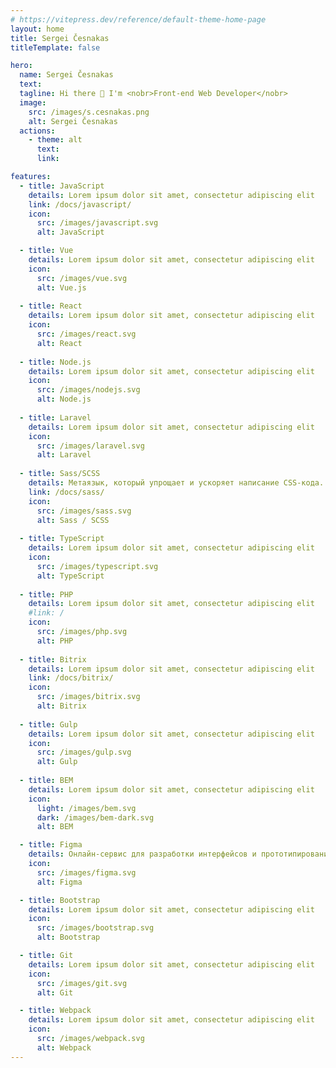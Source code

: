 ```yaml
---
# https://vitepress.dev/reference/default-theme-home-page
layout: home
title: Sergei Česnakas
titleTemplate: false

hero:
  name: Sergei Česnakas
  text: 
  tagline: Hi there 👋 I'm <nobr>Front-end Web Developer</nobr>
  image:
    src: /images/s.cesnakas.png
    alt: Sergei Česnakas
  actions:
    - theme: alt
      text:
      link: 

features:
  - title: JavaScript
    details: Lorem ipsum dolor sit amet, consectetur adipiscing elit
    link: /docs/javascript/
    icon:
      src: /images/javascript.svg
      alt: JavaScript

  - title: Vue
    details: Lorem ipsum dolor sit amet, consectetur adipiscing elit
    icon:
      src: /images/vue.svg
      alt: Vue.js
    
  - title: React
    details: Lorem ipsum dolor sit amet, consectetur adipiscing elit
    icon:
      src: /images/react.svg
      alt: React
      
  - title: Node.js
    details: Lorem ipsum dolor sit amet, consectetur adipiscing elit
    icon:
      src: /images/nodejs.svg
      alt: Node.js
      
  - title: Laravel
    details: Lorem ipsum dolor sit amet, consectetur adipiscing elit
    icon:
      src: /images/laravel.svg
      alt: Laravel
      
  - title: Sass/SCSS
    details: Метаязык, который упрощает и ускоряет написание CSS-кода.
    link: /docs/sass/
    icon:
      src: /images/sass.svg
      alt: Sass / SCSS
      
  - title: TypeScript
    details: Lorem ipsum dolor sit amet, consectetur adipiscing elit
    icon:
      src: /images/typescript.svg
      alt: TypeScript
      
  - title: PHP
    details: Lorem ipsum dolor sit amet, consectetur adipiscing elit
    #link: /
    icon:
      src: /images/php.svg
      alt: PHP
      
  - title: Bitrix
    details: Lorem ipsum dolor sit amet, consectetur adipiscing elit
    link: /docs/bitrix/
    icon:
      src: /images/bitrix.svg
      alt: Bitrix
      
  - title: Gulp
    details: Lorem ipsum dolor sit amet, consectetur adipiscing elit
    icon:
      src: /images/gulp.svg
      alt: Gulp
    
  - title: BEM
    details: Lorem ipsum dolor sit amet, consectetur adipiscing elit
    icon:
      light: /images/bem.svg
      dark: /images/bem-dark.svg
      alt: BEM

  - title: Figma
    details: Онлайн-сервис для разработки интерфейсов и прототипирования.
    icon:
      src: /images/figma.svg
      alt: Figma

  - title: Bootstrap
    details: Lorem ipsum dolor sit amet, consectetur adipiscing elit
    icon:
      src: /images/bootstrap.svg
      alt: Bootstrap

  - title: Git
    details: Lorem ipsum dolor sit amet, consectetur adipiscing elit
    icon:
      src: /images/git.svg
      alt: Git

  - title: Webpack
    details: Lorem ipsum dolor sit amet, consectetur adipiscing elit
    icon:
      src: /images/webpack.svg
      alt: Webpack
---
```

